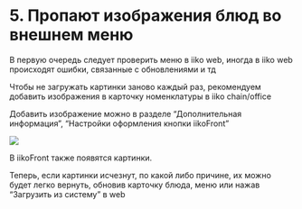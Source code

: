 # 5. Пропают изображения блюд во внешнем меню

В первую очередь следует проверить меню в iiko web, иногда в iiko web происходят ошибки, связанные с обновлениями и тд

Чтобы не загружать картинки заново каждый раз, рекомендуем добавить изображения в карточку номенклатуры в iiko chain/office

Добавить изображение можно в разделе “Дополнительная информация”, “Настройки оформления кнопки iikoFront”

![](https://lh7-rt.googleusercontent.com/docsz/AD_4nXd3M1JIA5yXAcQ2GXbP3oXiGwFeScH-2r9IOO-38dQWuXjfYbhUwxF4ar7Eg0qquuBZC7kpWgRxNGae0fQLNkpZxhquD9sP_gtFsFBjxqttbXnGghhFGG68R3Qt3qB_aF-g-Xo76g?key=QFuSVlYXdyYtLh9ZjMx4_w)



В iikoFront также появятся картинки.&#x20;

Теперь, если картинки исчезнут, по какой либо причине, их можно будет легко вернуть, обновив карточку блюда, меню или нажав “Загрузить из систему” в web
